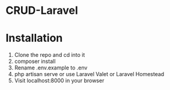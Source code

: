 # CRUD-Laravel

# Installation
1. Clone the repo and cd into it
2. composer install
3. Rename .env.example to .env
4. php artisan serve or use Laravel Valet or Laravel Homestead
5. Visit localhost:8000 in your browser

